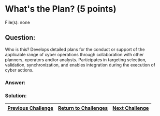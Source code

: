 # What's the Plan? (5 points)

File(s): none

## Question:

Who is this? Develops detailed plans for the conduct or support of the applicable range of cyber operations through collaboration with other planners, operators and/or analysts. Participates in targeting selection, validation, synchronization, and enables integration during the execution of cyber actions.

### Answer:

### Solution:



| [Previous Challenge](/Challenges/Collect-And-Operate/3) | [Return to Challenges](/Challenges/../../../#modules) | [Next Challenge](/Challenges/Collect-And-Operate/5) |
| :------- | :-----: | ------: |